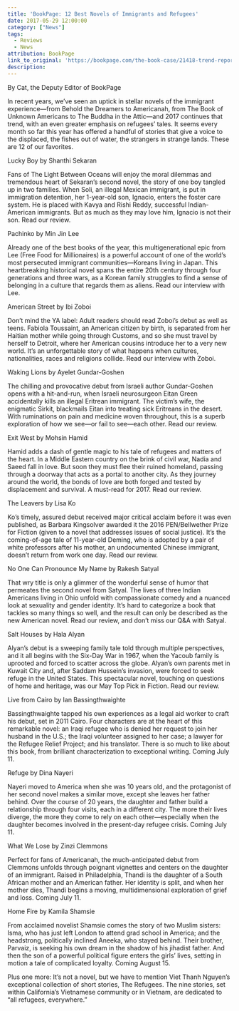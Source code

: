 ```yaml
---
title: 'BookPage: 12 Best Novels of Immigrants and Refugees'
date: 2017-05-29 12:00:00
category: ["News"]
tags:
  - Reviews
  - News
attribution: BookPage
link_to_original: 'https://bookpage.com/the-book-case/21418-trend-report-12-best-novels-immigrants-refugees#.WTNm_RTAeqQ'
description:
---
```



By Cat, the Deputy Editor of BookPage

In recent years, we’ve seen an uptick in stellar novels of the immigrant experience—from Behold the Dreamers to Americanah, from The Book of Unknown Americans to The Buddha in the Attic—and 2017 continues that trend, with an even greater emphasis on refugees’ tales. It seems every month so far this year has offered a handful of stories that give a voice to the displaced, the fishes out of water, the strangers in strange lands. These are 12 of our favorites.

Lucky Boy by Shanthi Sekaran

Fans of The Light Between Oceans will enjoy the moral dilemmas and tremendous heart of Sekaran’s second novel, the story of one boy tangled up in two families. When Soli, an illegal Mexican immigrant, is put in immigration detention, her 1-year-old son, Ignacio, enters the foster care system. He is placed with Kavya and Rishi Reddy, successful Indian-American immigrants. But as much as they may love him, Ignacio is not their son. Read our review.

Pachinko by Min Jin Lee

Already one of the best books of the year, this multigenerational epic from Lee (Free Food for Millionaires) is a powerful account of one of the world’s most persecuted immigrant communities—Koreans living in Japan. This heartbreaking historical novel spans the entire 20th century through four generations and three wars, as a Korean family struggles to find a sense of belonging in a culture that regards them as aliens. Read our interview with Lee.

American Street by Ibi Zoboi

Don’t mind the YA label: Adult readers should read Zoboi’s debut as well as teens. Fabiola Toussaint, an American citizen by birth, is separated from her Haitian mother while going through Customs, and so she must travel by herself to Detroit, where her American cousins introduce her to a very new world. It’s an unforgettable story of what happens when cultures, nationalities, races and religions collide. Read our interview with Zoboi.

Waking Lions by Ayelet Gundar-Goshen

The chilling and provocative debut from Israeli author Gundar-Goshen opens with a hit-and-run, when Israeli neurosurgeon Eitan Green accidentally kills an illegal Eritrean immigrant. The victim’s wife, the enigmatic Sirkit, blackmails Eitan into treating sick Eritreans in the desert. With ruminations on pain and medicine woven throughout, this is a superb exploration of how we see—or fail to see—each other. Read our review.

Exit West by Mohsin Hamid

Hamid adds a dash of gentle magic to his tale of refugees and matters of the heart. In a Middle Eastern country on the brink of civil war, Nadia and Saeed fall in love. But soon they must flee their ruined homeland, passing through a doorway that acts as a portal to another city. As they journey around the world, the bonds of love are both forged and tested by displacement and survival. A must-read for 2017. Read our review.

The Leavers by Lisa Ko

Ko’s timely, assured debut received major critical acclaim before it was even published, as Barbara Kingsolver awarded it the 2016 PEN/Bellwether Prize for Fiction (given to a novel that addresses issues of social justice). It’s the coming-of-age tale of 11-year-old Deming, who is adopted by a pair of white professors after his mother, an undocumented Chinese immigrant, doesn’t return from work one day. Read our review.

No One Can Pronounce My Name by Rakesh Satyal

That wry title is only a glimmer of the wonderful sense of humor that permeates the second novel from Satyal. The lives of three Indian Americans living in Ohio unfold with compassionate comedy and a nuanced look at sexuality and gender identity. It’s hard to categorize a book that tackles so many things so well, and the result can only be described as the new American novel. Read our review, and don’t miss our Q&A with Satyal.

Salt Houses by Hala Alyan

Alyan’s debut is a sweeping family tale told through multiple perspectives, and it all begins with the Six-Day War in 1967, when the Yacoub family is uprooted and forced to scatter across the globe. Alyan’s own parents met in Kuwait City and, after Saddam Hussein’s invasion, were forced to seek refuge in the United States. This spectacular novel, touching on questions of home and heritage, was our May Top Pick in Fiction. Read our review.

Live from Cairo by Ian Bassingthwaighte

Bassingthwaighte tapped his own experiences as a legal aid worker to craft his debut, set in 2011 Cairo. Four characters are at the heart of this remarkable novel: an Iraqi refugee who is denied her request to join her husband in the U.S.; the Iraqi volunteer assigned to her case; a lawyer for the Refugee Relief Project; and his translator. There is so much to like about this book, from brilliant characterization to exceptional writing. Coming July 11.

Refuge by Dina Nayeri

Nayeri moved to America when she was 10 years old, and the protagonist of her second novel makes a similar move, except she leaves her father behind. Over the course of 20 years, the daughter and father build a relationship through four visits, each in a different city. The more their lives diverge, the more they come to rely on each other—especially when the daughter becomes involved in the present-day refugee crisis. Coming July 11.

What We Lose by Zinzi Clemmons

Perfect for fans of Americanah, the much-anticipated debut from Clemmons unfolds through poignant vignettes and centers on the daughter of an immigrant. Raised in Philadelphia, Thandi is the daughter of a South African mother and an American father. Her identity is split, and when her mother dies, Thandi begins a moving, multidimensional exploration of grief and loss. Coming July 11.

Home Fire by Kamila Shamsie

From acclaimed novelist Shamsie comes the story of two Muslim sisters: Isma, who has just left London to attend grad school in America; and the headstrong, politically inclined Aneeka, who stayed behind. Their brother, Parvaiz, is seeking his own dream in the shadow of his jihadist father. And then the son of a powerful political figure enters the girls’ lives, setting in motion a tale of complicated loyalty. Coming August 15.

Plus one more: It’s not a novel, but we have to mention Viet Thanh Nguyen’s exceptional collection of short stories, The Refugees. The nine stories, set within California’s Vietnamese community or in Vietnam, are dedicated to “all refugees, everywhere.”